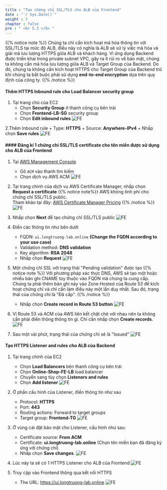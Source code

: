 ```yaml
---
title : "Tạo chứng chỉ SSL/TLS cho ALB của Frontend"
date : "`r Sys.Date()`"
weight : 3
chapter : false
pre : " <b> 5.3 </b> "
---
```

{{% notice note %}}
Chúng ta chỉ cần kích hoạt mã hóa thông tin với SSL/TLS tại mức độ ALB, điều này có nghĩa là ALB sẽ xử lý việc mã hóa và giải mã lưu lượng HTTPS giữa ALB và khách hàng. Vì ứng dụng Backend được triển khai trong private subnet VPC, gây ra ít rủi ro về bảo mật, chúng ta không cần mã hóa lưu lượng giữa ALB và Target Group của Backend. Do đó, chúng ta không cần kích hoạt HTTPS cho Target Group của Backend trừ khi chúng ta bắt buộc phải sử dụng **end-to-end encryption** dựa trên quy định của công ty.
{{% /notice %}}

#### Thêm HTTPS Inbound rule cho Load Balancer security group
1. Tại trang chủ của EC2
    + Chọn **Security Group** ở thanh công cụ bên trái
    + Chọn **Frontend-LB-SG** security group
    + Chọn **Edit inbound rules**
    ![FE](/images/5-frontend/5.3-https/001-https-fe.png?width=90pc)

2.Thêm Inbound rule
    + Type: **HTTPS**
    + Source: **Anywhere-IPv4**
    + Nhấp chọn **Save rules**
    ![FE](/images/5-frontend/5.3-https/002-https-fe.png?width=90pc)

#### #### Đăng kí 1 chứng chỉ SSL/TLS certificate cho tên miển được sử dụng cho ALB của Frontend
1. Tại [AWS Management Console](https://us-east-1.console.aws.amazon.com/console/home?region=us-east-1)
    + Gõ ```ACM``` vào thanh tìm kiếm
    + Chọn dịch vụ AWS ACM
    ![FE](/images/5-frontend/5.3-https/003-https-fe.png?width=90pc)

2. Tại trang chính của dịch vụ AWS Certificate Manager, nhấp chọn **Request a certificate**
{{% notice note%}}
AWS không tính phí cho chứng chỉ SSL/TLS public.\
Tham khảo tại đây: [AWS Certificate Manager Pricing](https://aws.amazon.com/certificate-manager/pricing/)
{{% /notice %}}
    ![FE](/images/5-frontend/5.3-https/004-https-fe.png?width=90pc)

3. Nhấp chọn **Next** để tạo chứng chỉ SSL/TLS public
    ![FE](/images/5-frontend/5.3-https/005-https-fe.png?width=90pc)

4. Điền các thông tin như bên dưới
    + FQDN: ```ui.longtruong-lab.online``` **(Change the FQDN according to your use case)**
    + Validation method: **DNS validation**
    + Key algorithm: **RSA 2048**
    + Nhấp chọn **Request**
    ![FE](/images/5-frontend/5.3-https/006-https-fe.png?width=90pc)

5. Một chứng chỉ SSL với trạng thái "Pending validation" được tạo
{{% notice note %}}
Với phương pháp xác thực DNS, AWS sẽ tạo một hoặc nhiều bản ghi CNAME tùy thuộc vào FQDN mà chúng ta cung cấp. Chúng ta phải thêm bản ghi này vào Zone Hosted của Route 53 để kích hoạt chứng chỉ và chỉ cần làm điều này một lần duy nhất. Sau đó, trạng thái của chứng chỉ là "Đã cấp". 
{{% /notice %}}
    + Nhấp chọn **Create record in Route 53 button**
    ![FE](/images/5-frontend/5.3-https/007-https-fe.png?width=90pc)

6. Vì Route 53 và ACM của AWS liên kết chặt chẽ với nhau nên ta không cần phải điền thông thông tin gì. Chỉ cần nhấp chọn **Create records**.
    ![FE](/images/5-frontend/5.3-https/008-https-fe.png?width=90pc)

7. Sau một vài phút, trạng thái của chứng chỉ sẽ là "Issued"
    ![FE](/images/5-frontend/5.3-https/009-https-fe.png?width=90pc)

#### Tạo HTTPS Listener and rules cho ALB của Backend
1. Tại trang chính của EC2
    + Chọn **Load Balancers** bên thanh công cụ bên trái
    + Chọn **Online-Shop-FE-LB** load balancer
    + Chuyển sang tùy chọn **Listeners and rules** 
    + Chọn **Add listener**
    ![FE](/images/5-frontend/5.3-https/010-https-fe.png?width=90pc)

2. Ở phần cấu hình của Listener, điền thông tin như sau 
    + Protocol: **HTTPS**
    + Port: **443**
    + Routing actions: Forward to target groups
    + Target group: **Frontend-TG**
    ![FE](/images/5-frontend/5.3-https/011-https-fe.png?width=90pc)

3. Ở vùng cài đặt bảo mật cho Listener, cấu hình như sau:
    + Certificate source: **From ACM**
    + Certificate: **ui.longtruong-lab.online** (Chọn tên miền bạn đã đăng ký ứng với chứng chỉ)
    + Nhấp chọn **Save changes**.
    ![FE](/images/5-frontend/5.3-https/012-https-fe.png?width=90pc)

4. Lúc này ta sẽ có 1 HTTPS Listener cho ALB của Frontend
    ![FE](/images/5-frontend/5.3-https/013-https-fe.png?width=90pc)

5. Truy cập vào Frontend thông qua kết nối HTTPS
    + The URL: https://ui.longtruong-lab.online
    ![FE](/images/5-frontend/5.3-https/014-https-fe.png?width=90pc)